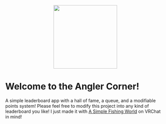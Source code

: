 <p align="center">
<img src="https://github.com/user-attachments/assets/843cad6c-4f2f-4f0e-bc26-85b56596bc99" width="200">
</p>

# Welcome to the Angler Corner!

A simple leaderboard app with a hall of fame, a queue, and a modifiable points system!
Please feel free to modify this project into any kind of leaderboard you like! I just made it with [A Simple Fishing World](https://vrclist.com/world/774958) on VRChat in mind!
